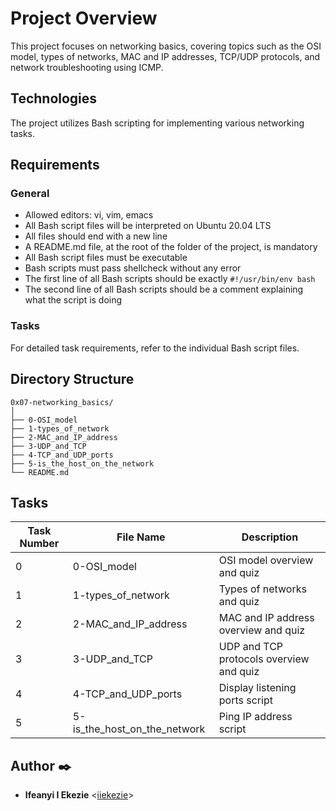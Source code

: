 # Project Overview
This project focuses on networking basics, covering topics such as the OSI model, types of networks, MAC and IP addresses, TCP/UDP protocols, and network troubleshooting using ICMP.

## Technologies
The project utilizes Bash scripting for implementing various networking tasks.

## Requirements

### General

- Allowed editors: vi, vim, emacs
- All Bash script files will be interpreted on Ubuntu 20.04 LTS
- All files should end with a new line
- A README.md file, at the root of the folder of the project, is mandatory
- All Bash script files must be executable
- Bash scripts must pass shellcheck without any error
- The first line of all Bash scripts should be exactly `#!/usr/bin/env bash`
- The second line of all Bash scripts should be a comment explaining what the script is doing

### Tasks

For detailed task requirements, refer to the individual Bash script files.

## Directory Structure

```
0x07-networking_basics/
│
├── 0-OSI_model
├── 1-types_of_network
├── 2-MAC_and_IP_address
├── 3-UDP_and_TCP
├── 4-TCP_and_UDP_ports
├── 5-is_the_host_on_the_network
└── README.md
```

## Tasks

| Task Number | File Name                   | Description                                 |
|-------------|-----------------------------|---------------------------------------------|
| 0           | 0-OSI_model                 | OSI model overview and quiz                |
| 1           | 1-types_of_network          | Types of networks and quiz                 |
| 2           | 2-MAC_and_IP_address        | MAC and IP address overview and quiz       |
| 3           | 3-UDP_and_TCP               | UDP and TCP protocols overview and quiz    |
| 4           | 4-TCP_and_UDP_ports         | Display listening ports script              |
| 5           | 5-is_the_host_on_the_network| Ping IP address script                      |

## Author :black_nib:

* **Ifeanyi I Ekezie** <[iiekezie](https://github.com/iiekezie)>

